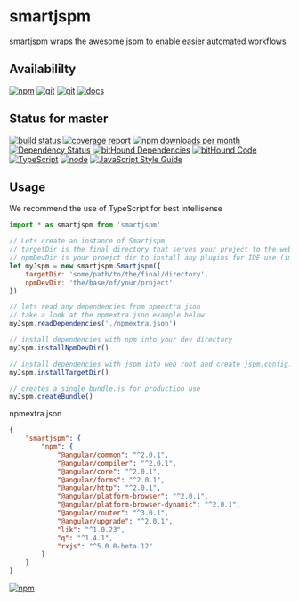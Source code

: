 # smartjspm
smartjspm wraps the awesome jspm to enable easier automated workflows

## Availabililty
[![npm](https://push.rocks/assets/repo-button-npm.svg)](https://www.npmjs.com/package/smartjspm)
[![git](https://push.rocks/assets/repo-button-git.svg)](https://gitlab.com/pushrocks/smartjspm)
[![git](https://push.rocks/assets/repo-button-mirror.svg)](https://github.com/pushrocks/smartjspm)
[![docs](https://push.rocks/assets/repo-button-docs.svg)](https://pushrocks.gitlab.io/smartjspm/)

## Status for master
[![build status](https://gitlab.com/pushrocks/smartjspm/badges/master/build.svg)](https://gitlab.com/pushrocks/smartjspm/commits/master)
[![coverage report](https://gitlab.com/pushrocks/smartjspm/badges/master/coverage.svg)](https://gitlab.com/pushrocks/smartjspm/commits/master)
[![npm downloads per month](https://img.shields.io/npm/dm/smartjspm.svg)](https://www.npmjs.com/package/smartjspm)
[![Dependency Status](https://david-dm.org/pushrocks/smartjspm.svg)](https://david-dm.org/pushrocks/smartjspm)
[![bitHound Dependencies](https://www.bithound.io/github/pushrocks/smartjspm/badges/dependencies.svg)](https://www.bithound.io/github/pushrocks/smartjspm/master/dependencies/npm)
[![bitHound Code](https://www.bithound.io/github/pushrocks/smartjspm/badges/code.svg)](https://www.bithound.io/github/pushrocks/smartjspm)
[![TypeScript](https://img.shields.io/badge/TypeScript-2.x-blue.svg)](https://nodejs.org/dist/latest-v6.x/docs/api/)
[![node](https://img.shields.io/badge/node->=%206.x.x-blue.svg)](https://nodejs.org/dist/latest-v6.x/docs/api/)
[![JavaScript Style Guide](https://img.shields.io/badge/code%20style-standard-brightgreen.svg)](http://standardjs.com/)

## Usage
We recommend the use of TypeScript for best intellisense

```javascript
import * as smartjspm from 'smartjspm'

// Lets create an instance of Smartjspm
// targetDir is the final directory that serves your project to the web
// npmDevDir is your proejct dir to install any plugins for IDE use (important for TypeScript projects)
let myJspm = new smartjspm.Smartjspm({
    targetDir: 'some/path/to/the/final/directory',
    npmDevDir: 'the/base/of/your/project'
})

// lets read any dependencies from npmextra.json
// take a look at the npmextra.json example below
myJspm.readDependencies('./npmextra.json')

// install dependencies with npm into your dev directory
myJspm.installNpmDevDir()

// install dependencies with jspm into web root and create jspm.config.js for SystemJS
myJspm.installTargetDir()

// creates a single bundle.js for production use
myJspm.createBundle()

```

npmextra.json

```json
{
    "smartjspm": {
        "npm": {
            "@angular/common": "^2.0.1",
            "@angular/compiler": "^2.0.1",
            "@angular/core": "^2.0.1",
            "@angular/forms": "^2.0.1",
            "@angular/http": "^2.0.1",
            "@angular/platform-browser": "^2.0.1",
            "@angular/platform-browser-dynamic": "^2.0.1",
            "@angular/router": "^3.0.1",
            "@angular/upgrade": "^2.0.1",
            "lik": "^1.0.23",
            "q": "^1.4.1",
            "rxjs": "^5.0.0-beta.12"
        }
    }
}
```

[![npm](https://push.rocks/assets/repo-header.svg)](https://push.rocks)

